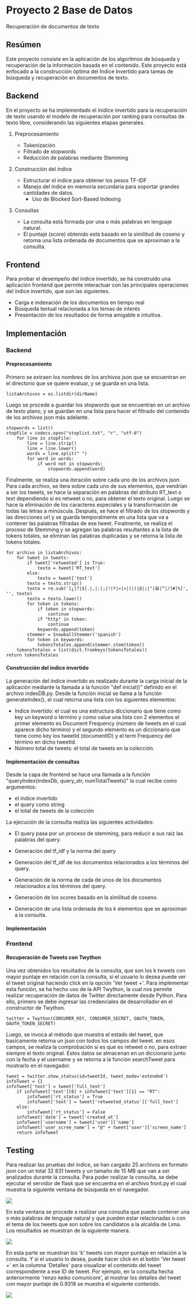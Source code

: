 # Proyecto 2 Base de Datos
Recuperación de documentos de texto

## Resúmen
Este proyecto consiste en la aplicación de los algoritmos de búsqueda y recuperación de la información basada en el contenido. Este proyecto está enfocado a la construcción óptima del Índice Invertido para tareas de búsqueda y recuperación en documentos de texto.

## Backend
En el proyecto se ha implementado el ínidice invertido para la recuperación de texto usando el modelo de recuperación por ranking para consultas de texto libre, considerando las siguientes etapas generales.

1. Preprocesamiento
   * Tokenización
   * Filtrado de stopwords
   * Reducción de palabras mediante Stemming
   
2. Construcción del índice
   * Estructurar el índice para obtener los pesos TF-IDF
   * Manejo del índice en memoria secundaria para soportar grandes cantidades de datos.
      + Uso de Blocked Sort-Based Indexing
 
3. Consultas
   * La consulta está formada por una o más palabras en lenguaje natural.
   * El puntaje (score) obtenido está basado en la similitud de coseno y retorna una lista ordenada de documentos que se aproximan a la consulta.
   
## Frontend
Para probar el desempeño del índice invertido, se ha construido una aplicación frontend que permite interactuar con las principales operaciones del índice invertido, que son las siguientes.
* Carga e indexación de los documentos en tiempo real
* Búsqueda textual relacionada a los temas de interés
* Presentación de los resultados de forma amigable e intuitiva.

## Implementación
### Backend
#### Preprocesamiento
Primero se extraen los nombres de los archivos json que se encuentran en el directorio que se quiere evaluar, y se guarda en una lista.
```
listaArchivos = os.listdir(dirName)
```
Luego se procede a guardar los stopwords que se encuentran en un archivo de texto plano, y se guardan en una lista para hacer el filtrado del contenido de los archivos json más adelante.
```
stopwords = list()
stopFile = codecs.open("stoplist.txt", "r", "utf-8")
    for line in stopFile:
        line = line.strip()
        line = line.lower()
        words = line.split(" ")
        for word in words:
            if word not in stopwords:
                stopwords.append(word)
```
Finalmente, se realiza una iteración sobre cada uno de los archivos json. Para cada archivo, se itera sobre cada uno de sus elementos, que vendrían a ser los tweets, se hace la separación en palabras del atributo RT_text o text dependiendo si es retweet o no, para obtener el texto original. Luego se hace la eliminación de los caracteres especiales y la transformación de todas las letras a minúscula. Después, se hace el filtrado de los stopwords y las direcciones url y se guarda temporalmente en una lista que va a contener las palabras filtradas de ese tweet. Finalmente, se realiza el proceso de Stemming y se agregan las palabras resultantes a la lista de tokens totales, se eliminan las palabras duplicadas y se retorna la lista de tokens totales.
```
for archivo in listaArchivos:
    for tweet in tweets:
        if tweet['retweeted'] is True:
            texto = tweet['RT_text']
        else:
            texto = tweet['text']
        texto = texto.strip()
        texto = re.sub('[¿|?|$|.|,|:|;|!|º|«|»|(|)|@|¡|"|😆|“|/|#|%]', '', texto)
        texto = texto.lower()
        for token in tokens:
            if token in stopwords:
                continue
            if "http" in token:
                continue
            keywords.append(token)
        stemmer = SnowballStemmer('spanish')
        for token in keywords:
            tokensTotales.append(stemmer.stem(token))
    tokensTotales = list(dict.fromkeys(tokensTotales))
return tokensTotales
```

#### Construcción del índice invertido
La generación del índice invertido es realizado durante la carga inicial de la aplicación mediante la llamada a la función "def inicial()"  definido en el archivo indexDB.py.
Desde la función inicial se llama a la función generateIndex(), el cual retorna una lista con los siguientes elementos:
- Indice invertido: el cual es una estructura diccionario que tiene como key un keyword o término y como value una lista con 2 elementos el primer elemento es Document Frequency (número de tweets en el cual aparece dicho término) y el segundo elemento es un diccionario que tiene como key los tweetId (documentID) y el term Frequency del término en dicho tweetId.
- Número total de tweets: el total de tweets en la colección.

#### Implementación de consultas
Desde la capa de frontend se hace una llamada a la función "queryIndex(indexDb, query_str, numTotalTweets)" la cual recibe como argumentos:
- el indice invertido
- el query como string
- el total de tweets de la colección

La ejecución de la consulta realiza las siguientes actividades:

- El query pasa por un proceso de stemming, para reducir a sus raiz las palabras del query.

- Generación del tf_idf y la norma del query

- Generación del tf_idf de los documentos relacionados a los términos del query.

- Generación de la norma de cada de unos de los documentos relacionados a los términos del query.

- Generación de los scores basado en la similitud de coseno.

- Generación de una lista ordenada de los k elementos que se aproximan a la consulta.


#### Implementación

### Frontend
#### Recuperación de Tweets con Twython
Una vez obtenidos los resultados de la consulta, que son los k twwets con mayor puntaje en relación con la consulta, si el usuario lo desea puede ver el tweet original haciendo click en la opción 'Ver tweet +'. Para implementar esta función, se ha hecho uso de la API Twython, la cual nos permite realizar recuperación de datos de Twitter directamente desde Python. Para ello, primero se debe ingresar las credenciales de desarrollador en el constructor de Twython.
```
twitter = Twython(CONSUMER_KEY, CONSUMER_SECRET, OAUTH_TOKEN, OAUTH_TOKEN_SECRET)
```
Luego, se invoca al método que muestra el estado del tweet, que basicamente retorna un json con todos los campos del tweet. en esos campos, se realiza la comprobación si es que es retweet o no, para extraer siempre el texto original. Estos datos se almacenan en un diccionario junto con la fecha y el username y se retorna a la función searchTweet para mostrarlo en el navegador.
```
tweet = twitter.show_status(id=tweetId, tweet_mode='extended')
infoTweet = {}
infoTweet['text'] = tweet['full_text']
    if infoTweet['text'][0] + infoTweet['text'][1] == "RT":
        infoTweet['rt_status'] = True
        infoTweet['text'] = tweet['retweeted_status']['full_text']
    else:
        infoTweet['rt_status'] = False
    infoTweet['date'] = tweet['created_at']
    infoTweet['username'] = tweet['user']['name']
    infoTweet['user_scree_name'] = "@" + tweet['user']['screen_name']
    return infoTweet
```

## Testing
Para realizar las pruebas del índice, se han cargado 25 archivos en formato json con un total 32 831 tweets y un tamaño de 15 MB que van a ser analizados durante la consulta. Para poder realizar la consulta, se debe ejecutar el servidor de flask que se encuentra en el archivo front.py el cual muestra la siguiente ventana de búsqueda en el navegador.

![](images/home_page.png)

En esta ventana se procede a realizar una consulta que puede contener una o más palabras de lenguaje natural y que pueden estar relacionadas o con el tema de los tweets que son sobre los candidatos a la alcaldía de Lima. Los resultados se muestran de la siguiente manera.

![](images/resultado_consulta.png)

En esta parte se muestran los 'k' tweets con mayor puntaje en relación a la consulta. Y si el usuario lo desea, puede hacer click en el botón 'Ver tweet +' en la columna 'Detalles' para visualizar el contenido del tweet correspondiente a ese ID de tweet. Por ejemplo, en la consulta hecha anteriormente 'renzo keiko comunicore', al mostrar los detalles del tweet con mayor puntaje de 0.9318 se muestra el siguiente contenido.

![](images/vista_tweet.png)
